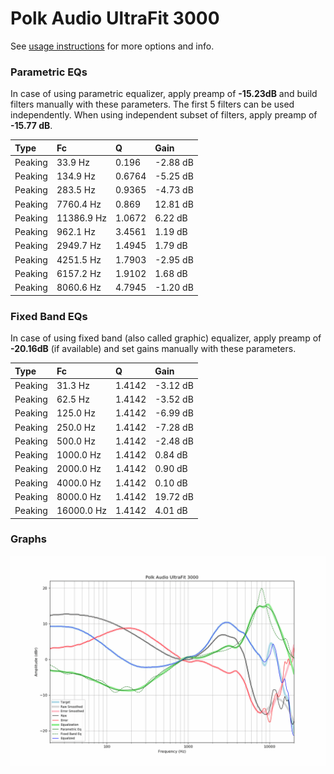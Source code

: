 # Polk Audio UltraFit 3000
See [usage instructions](https://github.com/jaakkopasanen/AutoEq#usage) for more options and info.

### Parametric EQs
In case of using parametric equalizer, apply preamp of **-15.23dB** and build filters manually
with these parameters. The first 5 filters can be used independently.
When using independent subset of filters, apply preamp of **-15.77 dB**.

| Type    | Fc         |      Q | Gain     |
|:--------|:-----------|:-------|:---------|
| Peaking | 33.9 Hz    | 0.196  | -2.88 dB |
| Peaking | 134.9 Hz   | 0.6764 | -5.25 dB |
| Peaking | 283.5 Hz   | 0.9365 | -4.73 dB |
| Peaking | 7760.4 Hz  | 0.869  | 12.81 dB |
| Peaking | 11386.9 Hz | 1.0672 | 6.22 dB  |
| Peaking | 962.1 Hz   | 3.4561 | 1.19 dB  |
| Peaking | 2949.7 Hz  | 1.4945 | 1.79 dB  |
| Peaking | 4251.5 Hz  | 1.7903 | -2.95 dB |
| Peaking | 6157.2 Hz  | 1.9102 | 1.68 dB  |
| Peaking | 8060.6 Hz  | 4.7945 | -1.20 dB |

### Fixed Band EQs
In case of using fixed band (also called graphic) equalizer, apply preamp of **-20.16dB**
(if available) and set gains manually with these parameters.

| Type    | Fc         |      Q | Gain     |
|:--------|:-----------|:-------|:---------|
| Peaking | 31.3 Hz    | 1.4142 | -3.12 dB |
| Peaking | 62.5 Hz    | 1.4142 | -3.52 dB |
| Peaking | 125.0 Hz   | 1.4142 | -6.99 dB |
| Peaking | 250.0 Hz   | 1.4142 | -7.28 dB |
| Peaking | 500.0 Hz   | 1.4142 | -2.48 dB |
| Peaking | 1000.0 Hz  | 1.4142 | 0.84 dB  |
| Peaking | 2000.0 Hz  | 1.4142 | 0.90 dB  |
| Peaking | 4000.0 Hz  | 1.4142 | 0.10 dB  |
| Peaking | 8000.0 Hz  | 1.4142 | 19.72 dB |
| Peaking | 16000.0 Hz | 1.4142 | 4.01 dB  |

### Graphs
![](./Polk%20Audio%20UltraFit%203000.png)